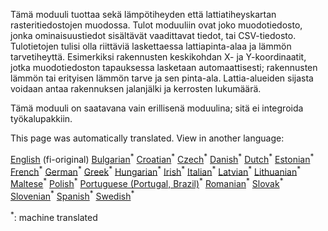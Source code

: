 <p> Tämä moduuli tuottaa sekä lämpötiheyden että lattiatiheyskartan rasteritiedostojen muodossa. Tulot moduuliin ovat joko muodotiedosto, jonka ominaisuustiedot sisältävät vaadittavat tiedot, tai CSV-tiedosto. Tulotietojen tulisi olla riittäviä laskettaessa lattiapinta-alaa ja lämmön tarvetiheyttä. Esimerkiksi rakennusten keskikohdan X- ja Y-koordinaatit, jotka muodotiedoston tapauksessa lasketaan automaattisesti; rakennusten lämmön tai erityisen lämmön tarve ja sen pinta-ala. Lattia-alueiden sijasta voidaan antaa rakennuksen jalanjälki ja kerrosten lukumäärä. </p><p> Tämä moduuli on saatavana vain erillisenä moduulina; sitä ei integroida työkalupakkiin. </p>

This page was automatically translated. View in another language:

[English](../en/CM-Customized-heat-and-floor-area-density-maps.md) (fi-original) [Bulgarian](../bg/CM-Customized-heat-and-floor-area-density-maps.md)<sup>\*</sup> [Croatian](../hr/CM-Customized-heat-and-floor-area-density-maps.md)<sup>\*</sup> [Czech](../cs/CM-Customized-heat-and-floor-area-density-maps.md)<sup>\*</sup> [Danish](../da/CM-Customized-heat-and-floor-area-density-maps.md)<sup>\*</sup> [Dutch](../nl/CM-Customized-heat-and-floor-area-density-maps.md)<sup>\*</sup> [Estonian](../et/CM-Customized-heat-and-floor-area-density-maps.md)<sup>\*</sup>  [French](../fr/CM-Customized-heat-and-floor-area-density-maps.md)<sup>\*</sup> [German](../de/CM-Customized-heat-and-floor-area-density-maps.md)<sup>\*</sup> [Greek](../el/CM-Customized-heat-and-floor-area-density-maps.md)<sup>\*</sup> [Hungarian](../hu/CM-Customized-heat-and-floor-area-density-maps.md)<sup>\*</sup> [Irish](../ga/CM-Customized-heat-and-floor-area-density-maps.md)<sup>\*</sup> [Italian](../it/CM-Customized-heat-and-floor-area-density-maps.md)<sup>\*</sup> [Latvian](../lv/CM-Customized-heat-and-floor-area-density-maps.md)<sup>\*</sup> [Lithuanian](../lt/CM-Customized-heat-and-floor-area-density-maps.md)<sup>\*</sup> [Maltese](../mt/CM-Customized-heat-and-floor-area-density-maps.md)<sup>\*</sup> [Polish](../pl/CM-Customized-heat-and-floor-area-density-maps.md)<sup>\*</sup> [Portuguese (Portugal, Brazil)](../pt/CM-Customized-heat-and-floor-area-density-maps.md)<sup>\*</sup> [Romanian](../ro/CM-Customized-heat-and-floor-area-density-maps.md)<sup>\*</sup> [Slovak](../sk/CM-Customized-heat-and-floor-area-density-maps.md)<sup>\*</sup> [Slovenian](../sl/CM-Customized-heat-and-floor-area-density-maps.md)<sup>\*</sup> [Spanish](../es/CM-Customized-heat-and-floor-area-density-maps.md)<sup>\*</sup> [Swedish](../sv/CM-Customized-heat-and-floor-area-density-maps.md)<sup>\*</sup> 

<sup>\*</sup>: machine translated
